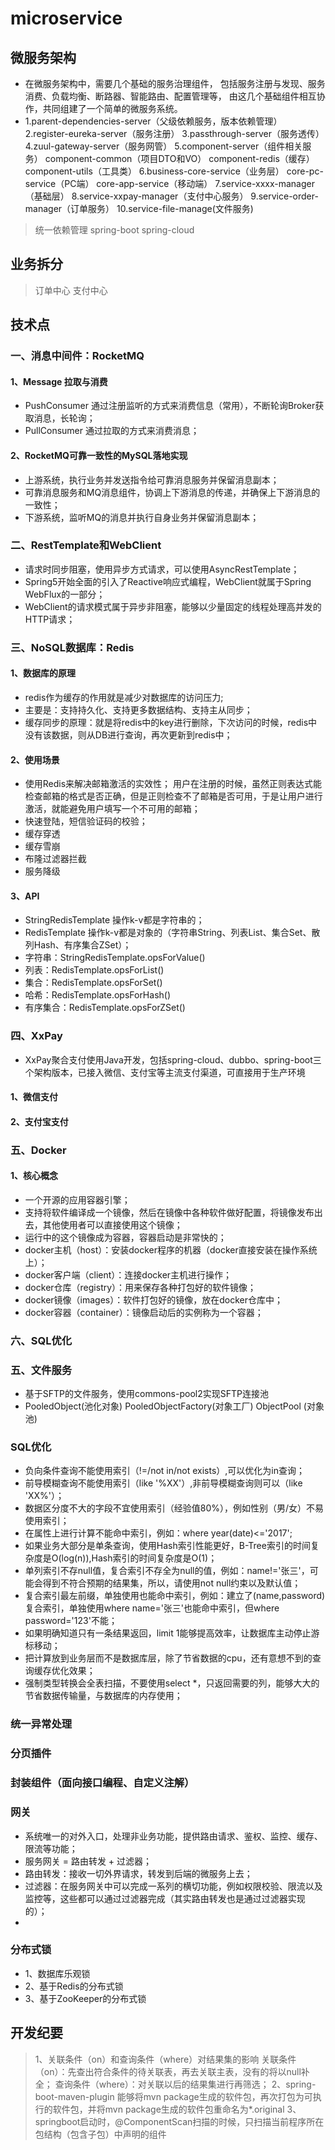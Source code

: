 # microservice
## 微服务架构
* 在微服务架构中，需要几个基础的服务治理组件，
  包括服务注册与发现、服务消费、负载均衡、断路器、智能路由、配置管理等，
  由这几个基础组件相互协作，共同组建了一个简单的微服务系统。
* 1.parent-dependencies-server（父级依赖服务，版本依赖管理）
  2.register-eureka-server（服务注册）
  3.passthrough-server（服务透传）
  4.zuul-gateway-server（服务网管）
  5.component-server（组件相关服务）
  	component-common（项目DTO和VO）
  	component-redis（缓存）
  	component-utils（工具类）
  6.business-core-service（业务层）
  	core-pc-service（PC端）
  	core-app-service（移动端）
  7.service-xxxx-manager（基础层）
  8.service-xxpay-manager（支付中心服务）
  9.service-order-manager（订单服务）
  10.service-file-manage(文件服务)
> 统一依赖管理
> spring-boot
> spring-cloud
## 业务拆分
> 订单中心
> 支付中心
## 技术点
### 一、消息中间件：RocketMQ
#### 1、Message 拉取与消费
* PushConsumer 通过注册监听的方式来消费信息（常用），不断轮询Broker获取消息，长轮询；
* PullConsumer 通过拉取的方式来消费消息；
#### 2、RocketMQ可靠一致性的MySQL落地实现
* 上游系统，执行业务并发送指令给可靠消息服务并保留消息副本；
* 可靠消息服务和MQ消息组件，协调上下游消息的传递，并确保上下游消息的一致性；
* 下游系统，监听MQ的消息并执行自身业务并保留消息副本；
### 二、RestTemplate和WebClient
* 请求时同步阻塞，使用异步方式请求，可以使用AsyncRestTemplate；
* Spring5开始全面的引入了Reactive响应式编程，WebClient就属于Spring WebFlux的一部分；
* WebClient的请求模式属于异步非阻塞，能够以少量固定的线程处理高并发的HTTP请求；
### 三、NoSQL数据库：Redis
#### 1、数据库的原理
* redis作为缓存的作用就是减少对数据库的访问压力;
* 主要是：支持持久化、支持更多数据结构、支持主从同步；
* 缓存同步的原理：就是将redis中的key进行删除，下次访问的时候，redis中没有该数据，则从DB进行查询，再次更新到redis中；
#### 2、使用场景
* 使用Redis来解决邮箱激活的实效性；
  用户在注册的时候，虽然正则表达式能检查邮箱的格式是否正确，但是正则检查不了邮箱是否可用，于是让用户进行激活，就能避免用户填写一个不可用的邮箱；
* 快速登陆，短信验证码的校验；
* 缓存穿透
* 缓存雪崩
* 布隆过滤器拦截
* 服务降级
#### 3、API
* StringRedisTemplate 操作k-v都是字符串的；
* RedisTemplate 操作k-v都是对象的（字符串String、列表List、集合Set、散列Hash、有序集合ZSet）；
* 字符串：StringRedisTemplate.opsForValue()
* 列表：RedisTemplate.opsForList() 
* 集合：RedisTemplate.opsForSet()
* 哈希：RedisTemplate.opsForHash()
* 有序集合：RedisTemplate.opsForZSet()
### 四、XxPay
* XxPay聚合支付使用Java开发，包括spring-cloud、dubbo、spring-boot三个架构版本，已接入微信、支付宝等主流支付渠道，可直接用于生产环境
#### 1、微信支付
#### 2、支付宝支付
### 五、Docker
#### 1、核心概念
* 一个开源的应用容器引擎；
* 支持将软件编译成一个镜像，然后在镜像中各种软件做好配置，将镜像发布出去，其他使用者可以直接使用这个镜像；
* 运行中的这个镜像成为容器，容器启动是非常快的；
* docker主机（host）：安装docker程序的机器（docker直接安装在操作系统上）；
* docker客户端（client）：连接docker主机进行操作；
* docker仓库（registry）：用来保存各种打包好的软件镜像；
* docker镜像（images）：软件打包好的镜像，放在docker仓库中；
* docker容器（container）：镜像启动后的实例称为一个容器；
### 六、SQL优化
### 五、文件服务
* 基于SFTP的文件服务，使用commons-pool2实现SFTP连接池
* PooledObject(池化对象) PooledObjectFactory(对象工厂) ObjectPool (对象池)
### SQL优化
* 负向条件查询不能使用索引（!=/not in/not exists）,可以优化为in查询；
* 前导模糊查询不能使用索引（like '%XX'）,非前导模糊查询则可以（like 'XX%'）；
* 数据区分度不大的字段不宜使用索引（经验值80%），例如性别（男/女）不易使用索引；
* 在属性上进行计算不能命中索引，例如：where year(date)<='2017';
* 如果业务大部分是单条查询，使用Hash索引性能更好，B-Tree索引的时间复杂度是O(log(n)),Hash索引的时间复杂度是O(1)；
* 单列索引不存null值，复合索引不存全为null的值，例如：name!='张三'，可能会得到不符合预期的结果集，所以，请使用not null约束以及默认值；
* 复合索引最左前缀，单独使用也能命中索引，例如：建立了(name,password)复合索引，单独使用where name='张三'也能命中索引，但where password='123'不能；
* 如果明确知道只有一条结果返回，limit 1能够提高效率，让数据库主动停止游标移动；
* 把计算放到业务层而不是数据库层，除了节省数据的cpu，还有意想不到的查询缓存优化效果；
* 强制类型转换会全表扫描，不要使用select *，只返回需要的列，能够大大的节省数据传输量，与数据库的内存使用；
### 统一异常处理
### 分页插件
### 封装组件（面向接口编程、自定义注解）
### 网关
* 系统唯一的对外入口，处理非业务功能，提供路由请求、鉴权、监控、缓存、限流等功能；
* 服务网关 = 路由转发 + 过滤器；
* 路由转发：接收一切外界请求，转发到后端的微服务上去；
* 过滤器：在服务网关中可以完成一系列的横切功能，例如权限校验、限流以及监控等，这些都可以通过过滤器完成（其实路由转发也是通过过滤器实现的）；
* 
### 分布式锁
* 1、数据库乐观锁
* 2、基于Redis的分布式锁
* 3、基于ZooKeeper的分布式锁
## 开发纪要
> 1、关联条件（on）和查询条件（where）对结果集的影响
关联条件（on）：先查出符合条件的待关联表，再去关联主表，没有的将以null补全；
查询条件（where）：对关联以后的结果集进行再筛选；
> 2、spring-boot-maven-plugin
能够将mvn package生成的软件包，再次打包为可执行的软件包，并将mvn package生成的软件包重命名为*.original
> 3、springboot启动时，@ComponentScan扫描的时候，只扫描当前程序所在包结构（包含子包）中声明的组件

